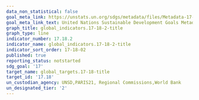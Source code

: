 ```yaml
---
data_non_statistical: false
goal_meta_link: https://unstats.un.org/sdgs/metadata/files/Metadata-17-18-02.pdf
goal_meta_link_text: United Nations Sustainable Development Goals Metadata (pdf 468kB)
graph_title: global_indicators.17-18-2-title
graph_type: line
indicator_number: 17.18.2
indicator_name: global_indicators.17-18-2-title
indicator_sort_order: 17-18-02
published: true
reporting_status: notstarted
sdg_goal: '17'
target_name: global_targets.17-18-title
target_id: '17.18'
un_custodian_agency: UNSD,PARIS21, Regional Commissions,World Bank
un_designated_tier: '2'
---
```

